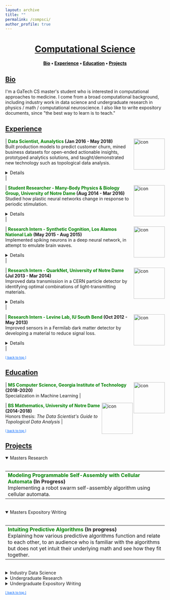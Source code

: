 ```yaml
---
layout: archive
title: ""
permalink: /compsci/
author_profile: true
--- 
```


<head>
    <style type="text/css">
       a.nav:link {color: black;}    /* unvisited link */
       a.nav:visited {color: black;}   /* visited link */
       a.nav:hover {color: #0066ff; text-decoration: underline;}    /* mouse over link */
       a.nav:active {color: #0066ff; text-decoration: underline;}   /* selected link */
       a.body:link {color: maroon;}    /* unvisited link */
       a.body:visited {color: maroon;}   /* visited link */
       a.body:hover {color: #0066ff; text-decoration: underline;}    /* mouse over link */
       a.body:active {color: #0066ff; text-decoration: underline;}   /* selected link */
       a.home:link {color: #0066ff;}    /* unvisited link */
       a.home:visited {color: #0066ff;}   /* visited link */
       a.home:hover {color: #0066ff; text-decoration: none;}    /* mouse over link */
       a.home:active {color: #0066ff; text-decoration: none;}   /* selected link */
    </style>
</head>

# [<center>Computational Science</center>](#top)  

<center><b><a class="nav" href="http://www.jpskycak.com/compsci/#bio">Bio</a> • <a class="nav" href="http://www.jpskycak.com/compsci/#experience">Experience</a> • <a class="nav" href="http://www.jpskycak.com/compsci/#education">Education</a> • <a class="nav" href="http://www.jpskycak.com/compsci/#projects">Projects</a></b></center>  

## [Bio](#bio)

I'm a GaTech CS master's student who is interested in computational approaches to medicine. I come from a broad computational background, including industry work in data science and undergraduate research in physics / math / computational neuroscience. I also like to write expository documents, since "the best way to learn is to teach."

## [Experience](#experience)
 
| <img src="https://jpskycak.github.io/files/icon-aunalytics.png" align="right" style="border: none; height: 7em;" alt="icon"> <b><font color="green">Data Scientist, Aunalytics</font> (Jan 2016 - May 2018)</b><br> Built production models to predict customer churn, mined business datasets for open-ended actionable insights, prototyped analytics solutions, and taught/demonstrated new technology such as topological data analysis.<br> <details><br> Jan 2018 - May 2018 \| Freelance<br> May 2017 - Jan 2018 \| Salaried<br> Jan 2016 - May 2017 \| Intern<br><br> • Predicted customer churn with 80% precision using a random forest model.<br> • Generated hierarchical clustering visualizations to discover sales funnels and advertising opportunities.<br> • Prototyped solutions for self-service and automated analytics. <br> • Presented on cutting-edge analytical methods such as Topological Data Analysis.<br><br> <a class="body" href="http://www.jpskycak.com/compsci/#projects"><b>Projects:</b></a><br> <i>• Predicting Customer Churn with a Random Forest (2017)<br> • The Data Scientist's Guide to Topological Data Analysis (2017)<br> • Data Science Case Study: Visualizing Reddit Data (2017)<br> • AU-Openscoring (2017)<br> • A Method for Automated Pairwise Relationship Analysis (2016)<br> • Data Science Gallery (2016)<br> • Felix Analysis (2016)</i></details> |  

| <img src="https://jpskycak.github.io/files/icon-nd.png" align="right" style="border: none; height: 7em;" alt="icon"> <b><font color="green">Student Researcher - Many-Body Physics & Biology Group, University of Notre Dame</font> (Aug 2014 - Mar 2016)</b><br> Studied how plastic neural networks change in response to periodic stimulation. <br> <details><br> <a class="body" href="http://www.jpskycak.com/compsci/#projects"><b>Projects:</b></a><br> <i>• Shaping STDP Neural Networks with Periodic Stimulation: a Theoretical Analysis for the Case of Tree Networks (2016)<br> • Plastic Neural Network Simulations (2016)<br> • Network Motif-Inspired Evolution of Hodgkin-Huxley Neuronal Networks with Spike-Timing Dependent Plasticity (2015)</i></details> |  

| <img src="https://jpskycak.github.io/files/icon-lanl.png" align="right" style="border: none; height: 7em;" alt="icon"> <b><font color="green">Research Intern - Synthetic Cognition, Los Alamos National Lab</font> (May 2015 - Aug 2015)</b><br> Implemented spiking neurons in a deep neural network, in attempt to emulate brain waves.<br> <details><br> <a class="body" href="http://www.jpskycak.com/compsci/#projects"><b>Project:</b></a> <i>End-of-Summer 2015 Report</i></details> |  

| <img src="https://jpskycak.github.io/files/icon-nd.png" align="right" style="border: none; height: 7em;" alt="icon"> <b><font color="green">Research Intern - QuarkNet, University of Notre Dame</font> (Jul 2013 - Mar 2014)</b><br> Improved data transmission in a CERN particle detector by identifying optimal combinations of light-transmitting materials.<br> <details><br> <a class="body" href="http://www.jpskycak.com/compsci/#projects"><b>Project:</b></a> <i>Optimizing Scintillation and Light Transmission for Use in a High Energy Particle Detector (2014)</i></details> |  

| <img src="https://jpskycak.github.io/files/icon-iusb.png" align="right" style="border: none; height: 7em;" alt="icon"> <b><font color="green">Research Intern - Levine Lab, IU South Bend</font> (Oct 2012 - May 2013)</b><br> Improved sensors in a Fermilab dark matter detector by developing a material to reduce signal loss.<br> <details><br> • Intel ISEF finalist.<br><br> <a class="body" href="http://www.jpskycak.com/compsci/#projects"><b>Project:</b></a> <i>Making a Matching Layer for Acoustic Sensors for a COUPP Dark Matter Detector (2013)</i></details> |  

<font size="1"><a class="home" href="http://www.jpskycak.com/compsci/#top">[ back to top ]</a></font>

## [Education](#education)

| <img src="https://jpskycak.github.io/files/icon-gatech.png" align="right" style="border: none; height: 7em;" alt="icon"> <b><font color="green">MS Computer Science, Georgia Institute of Technology</font> (2018-2020)</b><br> Specialization in Machine Learning |  

| <img src="https://jpskycak.github.io/files/icon-nd.png" align="right" style="border: none; height: 7em;" alt="icon"> <b><font color="green">BS Mathematics, University of Notre Dame</font> (2014-2018)</b><br> Honors thesis: <i>The Data Scientist's Guide to Topological Data Analysis</i> |  
 
<font size="1"><a class="home" href="http://www.jpskycak.com/compsci/#top">[ back to top ]</a></font>

## [Projects](#projects)  

<details open><summary>Masters Research</summary><br>

<table><tr><td><b><font color="green">Modeling Programmable Self-Assembly with Cellular Automata</font> (In Progress)</b><br> Implementing a robot swarm self-assembly algorithm using cellular automata. <!-- https://docs.google.com/document/d/1g3Uc6jvScWirvd1RGGYaZqGvtCjXrgpYeNMVqLI-Cfs/edit# --> </td></tr></table>
<br>
</details>

<details open><summary>Masters Expository Writing</summary><br>

<table><tr><td><b><font color="green">Intuiting Predictive Algorithms</font> (In progress)</b><br> Explaining how various predictive algorithms function and relate to each other, to an audience who is familiar with the algorithms but does not yet intuit their underlying math and see how they fit together.<br> <!-- https://docs.google.com/document/d/1zHOIYDTrnJjwUFwhhHZL6YvMKHQLf9djOsTi3CXzm2g/edit --></td></tr></table>  
<br>
</details>

<details><summary>Industry Data Science</summary><br>
    
<table><tr><td><img src="https://jpskycak.github.io/files/skycak-360giving_challenge_icon.png" align="right" style="border: none; height: 7em;" alt="image of dot plot"> <b><font color="green">360Giving Challenge</font> (2018)</b><br> Visualized which donors funded which themes throughout the years. (This also required classifying grants into high-level themes based on titles and descriptions.)<br> <details><br> <b>Link:</b> <i><a class="body" target="_blank" href="https://jpskycak.github.io/360Giving-Challenge">site</a>, <a class="body" target="_blank" href="https://github.com/jpskycak/360Giving-Challenge/blob/master/360giving.ipynb">code</a></i><br><br> <b>Summary:</b><br> This is a visualization of which donors funded which themes throughout the years. The given dataset consisted of grant records and included donors/recipients, dates/amounts, and titles/descriptions. First, I tagged grants into themes according to keywords in the title and description. Then, for each theme in each year, I computed each donor's average grant amount, total giving, and total giving in that theme as a percent of the donor's total giving in all themes. I visualized the results in an animated dot plot for each theme.<br><br> <center><img src="https://jpskycak.github.io/files/skycak-360giving_challenge-img01.png" style="border: none; width: 75%;" alt="image of dot plot"></center></details></td></tr></table>  

<table><tr><td><img src="https://jpskycak.github.io/files/skycak-nd-tdathesis_talk_icon.png" align="right" style="border: none; height: 7em;" alt="image of homology"> <b><font color="green">The Data Scientist's Guide to Topological Data Analysis</font> (2017)</b><br> Honors bachelor's thesis -- explained the basic theory behind topological data analysis and demonstrated its applications in visualizing high-dimensional data.<br> <details><br> <b>Advisors:</b> Mark Behrens (Notre Dame), Dave Cieslak (Aunalytics)<br><br> <b>Presented at:</b> Brown Bag Lunch Talk at Aunalytics, Glynn Honors Program at Notre Dame<br><br> <b>Links</b>: <i><a class="body" target="_blank" href="https://jpskycak.github.io/files/skycak-nd-tdathesis.pdf">thesis</a>, <a class="body" target="_blank" href="https://jpskycak.github.io/files/skycak-nd-tdathesis_talk.pdf">slides</a>, <a class="body" target="_blank" href="https://jpskycak.github.io/files/skycak-aunalytics-tda.pdf">slides from earlier talk</a>, <a class="body" target="_blank" href="https://jpskycak.github.io/files/skycak-aunalytics-tda_code.zip">code (zip)</a></i><br><br> <b>Summary:</b><br> Topological Data Analysis, abbreviated TDA, is a suite of data analytic methods inspired by the mathematical field of algebraic topology. TDA is attractive yet elusive for most data scientists, since its potential as a data exploration tool is often communicated through esoteric terminology unfamiliar to non-mathematicians. The purpose of this guide is to bridge the communication gap between academia and industry, so that non-mathematician data scientists may add current TDA methods to their analytic toolkits and anticipate new developments in the field of TDA.<br><br> The guide begins with an overview of Mapper, a TDA algorithm which has recently transitioned from academia to industry with commercial success. We explain the Mapper algorithm, demo open-source software, and present a handful of its commercial use-cases (some of which are original).<br><br> <center><img src="https://jpskycak.github.io/files/skycak-aunalytics-reddit_img01.png" style="border: none; width: 75%;" alt="image of mapper algorithm"></center><br> Then, we switch to persistent homology, a TDA method which has not yet broken through to industry but is supported by a growing body of academic work. We explain the intuition behind homotopy, approximation, homology, and persistence, and demo open-source persistent homology software.<br><br> <center><img src="https://jpskycak.github.io/files/skycak-nd-tdathesis_talk_img01.png" style="border: none; width: 33%;" alt="image of homology"></center><br> It is hoped that the data scientist reading this guide will be inspired to give Mapper a try in their future analytic work, and be on the lookout for future developments in persistent homology that push it from academia to industry.</details></td></tr></table>  

<table><tr><td><img src="https://jpskycak.github.io/files/icon-decisiontree.png" align="right" style="border: none; height: 7em;" alt="decision tree icon"> <b><font color="green">Predicting Customer Churn with a Random Forest</font> (2017)</b><br> Built a random forest model to predict customer churn with 80% precision. <details><br> <b>Advisors:</b> Dave Cieslak & Chirag Mandot (Aunalytics)<br><br> <b>Link:</b> <i>code unavailable due to use in production workflow</i><br><br> <b>Summary:</b><br> </details></td></tr></table>  

<table><tr><td><img src="https://jpskycak.github.io/files/skycak-aunalytics-reddit_icon.png" align="right" style="border: none; height: 7em;" alt="image of network"> <b><font color="green">Data Science Case Study: Visualizing Reddit Data</font> (2017)</b><br> Evaluated the potential of topological data analysis for Aunalytics by using it to visualize Reddit data.<br> <details><br> <b>Advisor:</b> Dave Cieslak (Aunalytics)<br><br> <b>Presented at:</b> Brown Bag Lunch Talk at Aunalytics<br><br> <b>Link:</b> <i><a class="body" target="_blank" href="https://jpskycak.github.io/files/skycak-aunalytics-reddit.pdf">slides</a>, <a class="body" target="_blank" href="https://jpskycak.github.io/files/skycak-aunalytics-reddit_code.zip">code (zip)</a></i><br><br> <b>Summary:</b><br> The goal of this project was to evaluate the potential of topological data analysis for Aunalytics by demoing it on a toy project, visualizing population segments on Reddit. Applying the Mapper algorithm to a similarity matrix for the 10,000 most popular subreddits yielded an interesting network visualization:<br><br> <center><img src="https://jpskycak.github.io/files/skycak-aunalytics-reddit_img02.png" style="border: none; width: 33%;" alt="image of network"></center><br> Perhaps even more interestingly, applying a continuous transformation to the similarity matrix significantly changed the output visualization -- when in theory, continuous transformations should not have any topological effects. To reconcile this finding, I constructed an example demonstrating how said theory can break when there are only finitely many data points.<br><br> <center><img src="https://jpskycak.github.io/files/skycak-aunalytics-reddit_img03.png" style="border: none; width: 66%;" alt="image of example"></center></details></td></tr></table>  

<table><tr><td><img src="https://jpskycak.github.io/files/skycak-aunalytics-openscoring_icon.png" align="right" style="border: none; height: 7em;" alt="image of app display"> <b><font color="green">AU-Openscoring</font> (2016)</b><br> Prototyped a method which would allow clients to run new data through models hosted in the cloud. <details><br> <b>Advisor:</b> Dave Cieslak (Aunalytics)<br><br> <b>Presented at:</b> Data Science Team and Brown Bag Lunch at Aunalytics<br><br> <b>Link:</b> <i><a class="body" target="_blank" href="https://jpskycak.github.io/files/skycak-aunalytics-openscoring.pdf">slides</a>, <a class="body" target="_blank" href="https://jpskycak.github.io/files/skycak-aunalytics-openscoring_code.zip">code (zip)</a></i><br><br> <b>Summary:</b><br> The goal of this project was to take a step towards self-service analytics. Non-technical clients often have trouble deploying models that are built for them, and thus need an easy way to score new data without interacting directly with the model. To this end, I built a Shiny app to demonstrate a method that would allow model-builders to upload a model to a server, and model-users to run the model on new data by posting the data as a request to that server.<br><br> On the front end, the app allowed the user to create a classification dataset and then play both the role of the model-builder and the model-user, building the model and using it to classify new data. <br><br> <center><img src="https://jpskycak.github.io/files/skycak-aunalytics-openscoring_img01.png" style="border: none; width: 66%;" alt="app display"></center><br> On the back end, the model was converted to PMML and uploaded to the openscoring server, the new data was posted to the openscoring server, and the scored data was returned as the response. <br><br> <center><img src="https://jpskycak.github.io/files/skycak-aunalytics-openscoring_img02.png" style="border: none; width: 40%;" alt="terminal"></center></details></td></tr></table>  
    
<table><tr><td><img src="https://jpskycak.github.io/files/skycak-aunalytics-pairwise_relationship_analysis_icon.png" align="right" style="border: none; height: 7em;" alt="app display"> <b><font color="green">A Method for Automated Pairwise Relationship Analysis</font> (2016)</b><br> Prototyped a method for exploring pairwise relationships in columnar datasets.<br> <details><br> <b>Advisor:</b> Dave Cieslak (Aunalytics)<br><br> <b>Presented at:</b> Data Science Team at Aunalytics<br><br> <b>Link:</b> <i><a class="body" target="_blank" href="https://jpskycak.github.io/files/skycak-aunalytics-pairwise_relationship_analysis.pdf">writeup</a>, <a class="body" target="_blank" href="https://jpskycak.github.io/files/skycak-aunalytics-pairwise_relationship_analysis_code.pdf">code (zip)</a></i><br><br> <b>Summary:</b><br> The goal of this project was to take a step towards automating the process of hypothesis generation in exploratory data analysis, by introducing a method for exploring pairwise relationships in columnar datasets. The method was based on a quantity I called the "discrepancy fraction," which is given by<br><br> <center><img src="https://jpskycak.github.io/files/skycak-aunalytics-pairwise_relationship_analysis_img01.png" style="border: none; width: 10%;" alt="discrepancy fraction formula"></center><br> and which appears in many standard statistical quantities such as chi-squared and mutual information. I also built a Shiny app prototype of a tool that would use the discrepancy fraction to help analysts sort through all the relationships between features in a dataset. <br><br> <center><img src="https://jpskycak.github.io/files/skycak-aunalytics-pairwise_relationship_analysis_img02.png" style="border: none; width: 75%;" alt="app input"></center><br> <center><img src="https://jpskycak.github.io/files/skycak-aunalytics-pairwise_relationship_analysis_img03.png" style="border: none; width: 90%;" alt="app display"></center></details></td></tr></table>  

<table><tr><td><img src="https://jpskycak.github.io/files/skycak-aunalytics-dsgallery_icon.png" align="right" style="border: none; height: 7em;" alt="image of site"> <b><font color="green">Data Science Gallery</font> (2016)</b><br> Prototyped a solution for storing and displaying datasets, analytics notebooks, and visualizations.<br> <details><br> <b>Advisor:</b> Dave Cieslak (Aunalytics)<br><br> <b>Presented at:</b> Aunalytics meeting<br><br> <b>Links:</b> <i><a class="body" target="_blank" href="https://jpskycak.github.io/files/skycak-aunalytics-dsgallery1.pdf">slides 1</a>, <a class="body" target="_blank" href="https://jpskycak.github.io/files/skycak-aunalytics-dsgallery2.pdf">slides 2</a>, <a class="body" target="_blank" href="https://jpskycak.github.io/files/skycak-aunalytics-dsgallery3.pdf">slides 3</a>, <a class="body" target="_blank" href="https://jpskycak.github.io/files/skycak-aunalytics-dsgallery_code.zip">code (zip)</a></i><br><br> <b>Summary:</b><br> The goal of this project was to prototype a system for storing and displaying datasets, analytics notebooks, and visualizations. My first iteration used GitHub Pages, and my second iteration made use of GraphDash. I also wrote functions to integrate the system with iPython notebooks, so that one could upload to the GraphDash server directly from an iPython notebook.<br><br> <center><img src="https://jpskycak.github.io/files/skycak-aunalytics-dsgallery3_img01.png" style="border: none; width: 75%;" alt="image of site"></center></details></td></tr></table>  

<table><tr><td><img src="https://jpskycak.github.io/files/skycak-aunalytics-salesfunnel_icon.png" align="right" style="border: none; height: 7em;" alt="image of heatmap hierarchy"> <b><font color="green">Felix Analysis</font> (2016)</b><br> Discovered a sales funnel for a banking client by generating a hierarchical clustering visualization of consumer service usage.<br> <details><br> <b>Advisor:</b> Dave Cieslak (Aunalytics)<br><br> <b>Presented at:</b> Data Science Team and Consumer Insights Team at Aunalytics<br><br> <b>Links (all anonymized):</b> <i><a class="body" target="_blank" href="https://jpskycak.github.io/files/skycak-aunalytics-salesfunnel.pdf">sales funnel slide</a>, <a class="body" target="_blank" href="https://jpskycak.github.io/files/skycak-aunalytics-felix1.pdf">full slides 1</a>, <a class="body" target="_blank" href="https://jpskycak.github.io/files/skycak-aunalytics-felix2.pdf">full slides 2</a>, <a class="body" target="_blank" href="https://jpskycak.github.io/files/skycak-aunalytics-felix_code.zip">code (zip)</a></i><br><br> <b>Summary:</b><br> This is an exploratory analysis I made for a banking client who had data on its customers' account activities and service usages, and wanted to extract an actionable insight. First, I used the balances, transaction frequencies, and total cash flows of the accounts to cluster the accounts into 4 levels of health: high-activity accounts, medium-activity accounts, low-activity accounts, and accounts at risk of churn. Then, for each cluster, I created a heatmap to display the fraction of accounts that used each service. <br><br> <center><img src="https://jpskycak.github.io/files/skycak-aunalytics-salesfunnel_img01.png" style="border: none; width: 75%;" alt="image of heatmap hierarchy"></center><br> Laid side by side, the heatmaps revealed a hierarchy in transaction types: accounts at risk of closing tended to use only deposits/interest, low-activity accounts additionally used check/credit/debit, medium-activity accounts additionally used ATM/point-of-sale, and high-activity accounts additionally used fees and transfer credit/debit. This hierarchy could be interpreted as a sales funnel, telling which particular services could be pushed on a customer in attempt to nudge their account toward a level of activity.<br><br> I also looked for telltale signs in account activity preceding churns. Since I was not able to find any through manual search nor visual inspection, we turned to machine learning for churn prediction.</details></td></tr></table>  
<br>
</details>

<details><summary>Undergraduate Research</summary><br>

<table><tr><td><img src="https://jpskycak.github.io/files/skycak-nd-tdathesis_talk_icon.png" align="right" style="border: none; height: 7em;" alt="image of homology"> <b><font color="green">The Data Scientist's Guide to Topological Data Analysis</font> (2017)</b><br> Honors bachelor's thesis -- explained the basic theory behind topological data analysis and demonstrated its applications in visualizing high-dimensional data.<br> <details><br> <b>Advisors:</b> Mark Behrens (Notre Dame), Dave Cieslak (Aunalytics)<br><br> <b>Presented at:</b> Brown Bag Lunch Talk at Aunalytics, Glynn Honors Program at Notre Dame<br><br> <b>Links</b>: <i><a class="body" target="_blank" href="https://jpskycak.github.io/files/skycak-nd-tdathesis.pdf">thesis</a>, <a class="body" target="_blank" href="https://jpskycak.github.io/files/skycak-nd-tdathesis_talk.pdf">slides</a>, <a class="body" target="_blank" href="https://jpskycak.github.io/files/skycak-aunalytics-tda.pdf">slides from earlier talk</a>, <a class="body" target="_blank" href="https://jpskycak.github.io/files/skycak-aunalytics-tda_code.zip">code (zip)</a></i><br><br> <b>Summary:</b><br> Topological Data Analysis, abbreviated TDA, is a suite of data analytic methods inspired by the mathematical field of algebraic topology. TDA is attractive yet elusive for most data scientists, since its potential as a data exploration tool is often communicated through esoteric terminology unfamiliar to non-mathematicians. The purpose of this guide is to bridge the communication gap between academia and industry, so that non-mathematician data scientists may add current TDA methods to their analytic toolkits and anticipate new developments in the field of TDA.<br><br> The guide begins with an overview of Mapper, a TDA algorithm which has recently transitioned from academia to industry with commercial success. We explain the Mapper algorithm, demo open-source software, and present a handful of its commercial use-cases (some of which are original).<br><br> <center><img src="https://jpskycak.github.io/files/skycak-aunalytics-reddit_img01.png" style="border: none; width: 75%;" alt="image of mapper algorithm"></center><br> Then, we switch to persistent homology, a TDA method which has not yet broken through to industry but is supported by a growing body of academic work. We explain the intuition behind homotopy, approximation, homology, and persistence, and demo open-source persistent homology software.<br><br> <center><img src="https://jpskycak.github.io/files/skycak-nd-tdathesis_talk_img01.png" style="border: none; width: 33%;" alt="image of homology"></center><br> It is hoped that the data scientist reading this guide will be inspired to give Mapper a try in their future analytic work, and be on the lookout for future developments in persistent homology that push it from academia to industry.</details></td></tr></table>  

<table><tr><td><img src="https://jpskycak.github.io/files/jpskycak-shaping_stdp_neural_networks_with_periodic_stimulation_icon.png" align="right" style="border: none; height: 7em;" alt="image of proposition"> <b><font color="green">Shaping STDP Neural Networks with Periodic Stimulation: a Theoretical Analysis for the Case of Tree Networks</font> (2016)</b><br> Solved a special case of how to periodically stimulate a neural network to obtain a desired connectivity.<br> <details><br> <b>Advisor:</b> Dervis Can Vural (Notre Dame)<br><br> <b>Course:</b> ACMS 80770 (Topics in Applied Mathematics) at Notre Dame<br><br> <b>Link:</b> <i><a class="body" target="_blank" href="https://jpskycak.github.io/files/jpskycak-shaping_stdp_neural_networks_with_periodic_stimulation.pdf">writeup</a></i><br><br> <b>Summary:</b><br> The goal of this project was to create a simple neural network model with a biologically realistic learning rule, whose changes in connectivity could be derived analytically. After creating the model, I derived rules for how periodic stimulation of a single neuron would change the connectivity of the network, in the case of a tree network.<br><br> <center><img src="https://jpskycak.github.io/files/jpskycak-shaping_stdp_neural_networks_with_periodic_stimulation_img01.png" style="border: none; width: 66%;" alt="image of proposition"></center><br> Then, I used those rules to come up wth two-neuron stimulation patterns to solidify or break connections in the tree as desired.</details></td></tr></table>  

<table><tr><td><img src="https://jpskycak.github.io/files/skycak-nd-stdp_simulations_icon.png" align="right" style="border: none; height: 7em;" alt="image of seizure-like observations"> <b><font color="green">Plastic Neural Network Simulations</font> (2016)</b><br> Found a general principle of network reorganization for random sparse neuronal networks in response to periodic stimulation. Showed that "seizure-like" activity can arise if the refractory period is sufficiently low.<br> <details><br> <b>Advisor:</b> Dervis Can Vural (Notre Dame)<br><br> <b>Presented at:</b> Many-Body Physics & Biology Group at Notre Dame's Interdisciplinary Center for Network Science and Applications (iCeNSA)<br><br> <b>Link:</b> <i><a class="body" target="_blank" href="https://jpskycak.github.io/files/skycak-nd-stdp_simulations.pdf">slides</a></i><br><br> <b>Summary:</b><br> The goal of my project was to simulate and intuit how a neuronal network activates and reorganizes in response to periodic stimulation. My simulation consisted of a couple hundred neurons and displayed the activation patterns and weight changes that resulted from stimulating a subset of neurons with a periodic pulse. Under normal conditions, the network gradually reorganized itself so that only the neurons that were directly stimulated became active.<br><br> <center><img src="https://jpskycak.github.io/files/skycak-nd-stdp_simulations_img01.png" style="border: none; width: 66%;" alt="image of normal observations"></center><br> I also observed that when the refractory period was reduced to a fifth of its normal value, the network activity skyrocketed prior to reorganization, somewhat reminiscent of a seizure.<br><br> <center><img src="https://jpskycak.github.io/files/skycak-nd-stdp_simulations_img02.png" style="border: none; width: 66%;" alt="image of seizure-like observations"></center></details></td></tr></table>  

<table><tr><td><img src="https://jpskycak.github.io/files/skycak-nd-gametheory_icon.png" align="right" style="border: none; height: 7em;" alt="image of game setup"> <b><font color="green">On the Effectiveness of Social Distancing Advice During Epidemics</font> (2016)</b><br> Used game theory to show that social distancing advice during epidemics is generally useful, and extremely useful when very few people are immune to the disease.<br> <details><br> <b>Course:</b> EE 67045 (Static and Dynamic Game Theory) at Notre Dame<br><br> <b>Link:</b> <i><a class="body" target="_blank" href="https://jpskycak.github.io/files/skycak-nd-gametheory.pdf">writeup</a></i><br><br> <b>Summary:</b><br> The goal of this project was to use game theory to evaluate the effectiveness of social distancing advice during epidemics, in which people avoid exposure to disease by avoiding physical proximity with others. Agents choose a number of social connections to keep, and have a payoff function that depends on two competing factors: the number of connections and the probability of remaining healthy. Health officials advise agents to keep a particular number of connections that would maximize everyone's expected payoff if everyone kept that number of connections. In the absence of advice, it is assumed that agents maximize their expected payoff in the worst case, when every neighbor who is not immune becomes infected.<br><br> <center><img src="https://jpskycak.github.io/files/skycak-nd-gametheory_img01.png" style="border: none; width: 33%;" alt="image of game setup"></center><br> I found that following social distancing advice always allowed agents to keep several connections while maintaining a payoff, wherease in the absence of social distancing advice, agents would nearly or fully isolate themselves and even then could expect a payoff only a fraction the size of that under social distancing advice.</details></td></tr></table>  

<table><tr><td><img src="https://jpskycak.github.io/files/skycak-wixtend_icon.png" align="right" style="border: none; height: 7em;" alt="image of logo"> <b><font color="green">Wixtend: the Free Online Thinktank</font> (2015)</b><br> Prototyped a wiki site where students could collaborate on academic projects.<br> <details><br> <b>Videos:</b><br> <video src="https://jpskycak.github.io/files/jpskycak-wixtend_overview.mp4" width="320" height="200" controls preload></video><br> <video src="https://jpskycak.github.io/files/jpskycak-wixtend_tutorial.mp4" width="320" height="200" controls preload></video><br><br> <b>Summary:</b><br> The goal of this project was to create a collaborative project website where users could host their own projects and contribute to projects hosted by other users. I designed the site as a MediaWiki wiki so that individual users' contributions to a project could be tracked precisely: potential collaborators would submit edits to projects, project hosts would decide whether or not to approve the edits, and every submission and approval would be written into the logs. After the initial prototype, the project was ended in favor of using GitHub.</details></td></tr></table>  

<table><tr><td><img src="https://jpskycak.github.io/files/skycak-lanl_icon.png" align="right" style="border: none; height: 7em;" alt="image of spiking neuron"> <b><font color="green">End-of-Summer 2015 Report</font> (2015)</b><br> Implemented spiking neurons in a deep neural network, in attempt to emulate brain waves.<br> <details><br> <b>Advisor:</b> Garrett Kenyon (Los Alamos National Lab)<br><br> <b>Link:</b> <i><a class="body" target="_blank" href="https://jpskycak.github.io/files/skycak-lanl.pdf">work summary</a></i><br><br> <b>Summary:</b><br> The goal of my summer project was to implement spiking neurons and observe "brain oscillations" in an open-source deep learning framework called Petavision. To implement spiking neurons, I had neurons inhibit themselves, so that they would reset whenever they became active.<br><br> <center><img src="https://jpskycak.github.io/files/skycak-lanl_img01.png" style="border: none; width: 33%;" alt="image of spiking neuron"></center><br> However, I did not observe any oscillations in spike rates, and the network performed poorly on image reconstruction tasks, likely because the training algorithm was tailored to non-spiking neurons. It was beyond the scope and duration of the project to create a new training algorithm tailored to spiking neurons.</details></td></tr></table>  

<table><tr><td><img src="https://jpskycak.github.io/files/skycak-nd-stdp_cosjam_icon.png" align="right" style="border: none; height: 7em;" alt="image of simulation verification"> <b><font color="green">Network Motif-Inspired Evolution of Hodgkin-Huxley Neuronal Networks with Spike-Timing Dependent Plasticity</font> (2015)</b><br> Simulated how cyclic neuronal networks ought to change, under a particular theory of neural plasticity, in response to periodic stimulation.<br> <details><br> <b>Advisor:</b> Dervis Can Vural (Notre Dame)<br><br> <b>Presented at:</b> Notre Dame College of Science Jamboree (COSJAM) 2015<br><br> <b>Link:</b> <i><a class="body" target="_blank" href="https://jpskycak.github.io/files/skycak-nd-stdp_cosjam.pdf">slides</a></i><br><br> <b>Summary:</b><br> The goal of this project was to understand how cycles of neurons ought to change connectivity in response to periodic stimulation, under an experimentally observed plasticity rule. I derived theoretical expectations for the case of "sequential spiking," in which exactly one pulse is traveling around the cycle at a given time, and ran simulations with biologically realistic neuron models to verify the results.<br><br> <center><img src="https://jpskycak.github.io/files/skycak-nd-stdp_cosjam_img01.png" style="border: none; width: 66%;" alt="image of simulation verification"></center></details></td></tr></table>  

<table><tr><td><img src="https://jpskycak.github.io/files/skycak-nd-scientia_preprint_icon.png" align="right" style="border: none; height: 7em;" alt="image of function"> <b><font color="green">Numerical Investigation of the 3n+1 Problem and its Continuous Extension</font> (2015)</b><br> Conducted numerical experiments on an open problem in mathematics to reveal both surprising behavior and general underlying principles.<br> <details><br> <b>Advisor:</b> Jeff Diller (Notre Dame)<br><br> <b>Appeared in:</b> Scientia Journal of Undergraduate Research 2015<br><br> <b>Links:</b> <i><a class="body" target="_blank" href="https://jpskycak.github.io/files/skycak-nd-scientia.pdf">paper</a>, <a class="body" target="_blank" href="https://jpskycak.github.io/files/skycak-nd-scientia_preprint.pdf">preprint</a></i><br><br> <b>Summary:</b><br> Start with any positive whole number. If it is even, divide by 2; if it is odd, multiply by 3 and add 1. Do it again, and again, and so on -- for example: 3,10,5,16,8,4,2,1. The 3n+1 problem is to prove that no matter what number you start with, you will eventually reach 1. At surface-level it seems like there should be a simple solution, but it has remained unsolved for over 70 years and is thought by some mathematicians to require the use of mathematics far beyond that of our present knowledge.<br><br> In this project, I extended the 3n+1 problem to the set of real numbers using a continuous sinusoidal function which maps every even number to half of itself, and every odd number to one more than three times itself.<br><br> <center><img src="https://jpskycak.github.io/files/skycak-nd-scientia_preprint_img01.png" style="border: none; width: 33%;" alt="image of function"></center><br> Repeated application of this function appeared to eventually map every real number to the interval [1,2] -- however, and quite interestingly, iteration sequences often differed wildly for input numbers seemingly very close together.<br><br> <center><img src="https://jpskycak.github.io/files/skycak-nd-scientia_preprint_img02.png" style="border: none; width: 33%;" alt="image of sequences"></center><br> I also generalized the 3n+1 problem to the an+b problem and found that the decreasing end-behavior tends to break just above a=3, which is surprising because if the numbers in an iteration sequence have equal chance of being even or odd, then the cutoff should not be until a=4. However, by comparing the increasing vs decreasing area in the continuous version of the an+b problem, I was able to justify the a=3 cutoff.</details></td></tr></table>  

<table><tr><td><img src="https://jpskycak.github.io/files/skycak-nd-particledetector_icon.png" align="right" style="border: none; height: 7em;" alt="image of detector"> <b><font color="green">Optimizing Scintillation and Light Transmission for Use in a High Energy Particle Detector</font> (2014)</b><br> Improved data transmission in a light-based particle detector by finding the optimal pair of light-producing and light-propagating materials.<br> <details><br> <b>Advisors:</b> Dan Karmgard, Mark Vigneault (Notre Dame)<br><br> <b>Collaborator:</b> Andrew Henderson (assisted in data collection)<br><br> <b>Presented at:</b> Indiana Junior Science and Humanities Symposium 2014, Northern Indiana Regional Science/Engineering Fair 2014<br><br> <b>Link:</b> <i><a class="body" target="_blank" href="https://jpskycak.github.io/files/skycak-nd-particledetector.pdf">poster</a>, <a class="body" target="_blank" href="https://jpskycak.github.io/files/skycak-nd-particledetector_data-code.zip">data/code (zip)</a></i><br><br> <b>Summary:</b><br> The Compact Muon Solenoid (CMS) detector is a general-purpose particle detector located on the Large Hadron Collider at CERN. It gathers particle collision data in the form of light: particle sprays pass through scintillating tiles lining the interior of the detector, causing the tiles to emit light, which is then wavelength-shifted and sent to the data processing center via fiber optic cables.<br><br> <center><img src="https://jpskycak.github.io/files/skycak-nd-particledetector_img01.png" style="border: none; width: 66%;" alt="image of detector"></center><br> The goal of my project was to find the optimal pair of scintillating and wavelength-shifting plastics, to be replaced during the detector upgrade. Using a small radioactive source in a light-tight box, I collected a light output intensity histogram for each pair of scintillating and wavelength-shifting plastics, and found a pair which outperformed the pair previously used in the detector.<br><br> <center><img src="https://jpskycak.github.io/files/skycak-nd-particledetector_img02.png" style="border: none; width: 66%;" alt="image of radioactive source"></center><br> I also found an optimal pairing for long optical fiber arrangements, where minimizing light attenuation becomes more important than maximizing light generation.</details></td></tr></table>  

<table><tr><td><img src="https://jpskycak.github.io/files/skycak-iusb-particledetector_icon.png" align="right" style="border: none; height: 7em;" alt="image of detector"> <b><font color="green">Making a Matching Layer for Acoustic Sensors for a COUPP Dark Matter Detector</font> (2013)</b><br> Improved data transmission in a sound-based particle detector by creating a sound-absorbing material.<br> <details><br> <b>Advisor:</b> Ilan Levine (IU South Bend)<br><br> <b>Presented at:</b> Indiana Junior Science and Humanities Symposium 2013, Northern Indiana Regional Science/Engineering Fair 2013, Hoosier Science/Engineering Fair 2013, Intel International Science/Engineering Fair 2013, Indiana Academy of Science Talent Search 2013<br><br> <b>Link:</b> <i><a class="body" target="_blank" href="https://jpskycak.github.io/files/skycak-iusb-particledetector.pdf">poster</a>, <a class="body" target="_blank" href="https://jpskycak.github.io/files/skycak-iusb-particledetector_writeup.pdf">writeup</a>, <a class="body" target="_blank" href="https://jpskycak.github.io/files/skycak-iusb-particledetector_data.zip">data (zip)</a></i><br><br> <b>Summary:</b><br> The COUPP experiment at Fermilab attempts to detect dark matter by analyzing the sound of collisions in a superheated liquid. When a particle whizzing through the air collides with a particle of the liquid, the energy from the collision creates a bubble in the liquid, and the superheated temperature of the liquid allows the bubble to greatly expand. The formation and expansion of the bubble sends sound waves throughout the liquid, which are picked up by sound sensors attached to the container in which the liquid resides. Each particle has its own “bubble sound” fingerprint, and the sound data can be used to identify the type of particle involved in the collision.<br><br> <center><img src="https://jpskycak.github.io/files/skycak-iusb-particledetector_img01.png" style="border: none; width: 50%;" alt="image of detector"></center><br> The goal of my project was to create an intermediate material to put between the container and the sensors, that would increase sound transmission by better matching the "acoustic impedances" of the container and sensor and thus reducing the amount of reflected sound. I engineered a material with the correct acoustic impedance by mixing together varying amounts of tungsten powder and epoxy, and it unexpectedly damped the sound signal rather than amplifying it, possibly due to density fluctuations within the mixture.<br><br> <center><img src="https://jpskycak.github.io/files/skycak-iusb-particledetector_img02.png" style="border: none; width: 50%;" alt="image of signal"></center><br> However, the sound-damping material still found use as a backing layer on the sensors, where it improved sound transmission by reducing excess vibrations and ringing within the sensors.</details></td></tr></table>  
<br>
</details>

<details><summary>Undergraduate Expository Writing</summary><br>

<table><tr><td><img src="https://jpskycak.github.io/files/skycak-nd-tdathesis_talk_icon.png" align="right" style="border: none; height: 7em;" alt="image of homology"> <b><font color="green">The Data Scientist's Guide to Topological Data Analysis</font> (2017)</b><br> Honors bachelor's thesis -- explained the basic theory behind topological data analysis and demonstrated its applications in visualizing high-dimensional data.<br> <details><br> <b>Advisors:</b> Mark Behrens (Notre Dame), Dave Cieslak (Aunalytics)<br><br> <b>Presented at:</b> Brown Bag Lunch Talk at Aunalytics, Glynn Honors Program at Notre Dame<br><br> <b>Links</b>: <i><a class="body" target="_blank" href="https://jpskycak.github.io/files/skycak-nd-tdathesis.pdf">thesis</a>, <a class="body" target="_blank" href="https://jpskycak.github.io/files/skycak-nd-tdathesis_talk.pdf">slides</a>, <a class="body" target="_blank" href="https://jpskycak.github.io/files/skycak-aunalytics-tda.pdf">slides from earlier talk</a>, <a class="body" target="_blank" href="https://jpskycak.github.io/files/skycak-aunalytics-tda_code.zip">code (zip)</a></i><br><br> <b>Summary:</b><br> Topological Data Analysis, abbreviated TDA, is a suite of data analytic methods inspired by the mathematical field of algebraic topology. TDA is attractive yet elusive for most data scientists, since its potential as a data exploration tool is often communicated through esoteric terminology unfamiliar to non-mathematicians. The purpose of this guide is to bridge the communication gap between academia and industry, so that non-mathematician data scientists may add current TDA methods to their analytic toolkits and anticipate new developments in the field of TDA.<br><br> The guide begins with an overview of Mapper, a TDA algorithm which has recently transitioned from academia to industry with commercial success. We explain the Mapper algorithm, demo open-source software, and present a handful of its commercial use-cases (some of which are original).<br><br> <center><img src="https://jpskycak.github.io/files/skycak-aunalytics-reddit_img01.png" style="border: none; width: 75%;" alt="image of mapper algorithm"></center><br> Then, we switch to persistent homology, a TDA method which has not yet broken through to industry but is supported by a growing body of academic work. We explain the intuition behind homotopy, approximation, homology, and persistence, and demo open-source persistent homology software.<br><br> <center><img src="https://jpskycak.github.io/files/skycak-nd-tdathesis_talk_img01.png" style="border: none; width: 33%;" alt="image of homology"></center><br> It is hoped that the data scientist reading this guide will be inspired to give Mapper a try in their future analytic work, and be on the lookout for future developments in persistent homology that push it from academia to industry.</details></td></tr></table>  

<table><tr><td><img src="https://jpskycak.github.io/files/jpskycak-calc_connections_icon.png" align="right" style="border: none; height: 7em" alt="image of string art"> <b><font color="green">Connecting Calculus to the Real World</font> (2017)</b><br> Showed how calculus connects not only to science, technology, and engineering; but also to history, philosophy, business, art, and athletics.<br> <details><br> <b>Link:</b> <i><a class="body" target="_blank" href="https://jpskycak.github.io/files/jpskycak-calc_connections.pdf">packet</a></i><br><br> <b>Summary:</b><br> Calculus is much more fun to learn when we see how it connects to the real world -- and not just STEM subjects, but also business, athletics, and the liberal arts. Even string art has ties to calculus!<br><br> <center><img src="https://jpskycak.github.io/files/jpskycak-calc_connections_img01.png" style="border: none; width: 33%;" alt="image of string art"></center></details></td></tr></table>  

<table><tr><td><img src="https://jpskycak.github.io/files/jpskycak-calc_primer_icon.png" align="right" style="border: none; height: 7em;" alt="image of derivative analogy"> <b><font color="green">An Intuitive Primer on Calculus</font> (2017)</b><br> Wrote an introductory lesson to build intuition behind core concepts in calculus.<br> <details><br> <b>Link:</b> <i><a class="body" target="_blank" href="https://jpskycak.github.io/files/jpskycak-calc_primer.pdf">packet</a></i><br><br> <b>Summary:</b><br> This primer explains the intuition behind the core concepts which tie together all of single-variable calculus, using many analogies and visual aids. Understanding these core concepts makes it to understand the technical details of calculus later on, because one can then see where they fit in the big picture of calculus.<br><br> <center><img src="https://jpskycak.github.io/files/jpskycak-calc_primer_img01.png" style="border: none; width: 33%;" alt="image of derivative analogy"></center></details></td></tr></table> 

<table><tr><td><img src="https://jpskycak.github.io/files/skycak-nd-sharkovsky_icon.png" align="right" style="border: none; height: 7em;" alt="image of theorem"> <b><font color="green">A Visual, Inductive Proof of Sharkovsky's Theorem</font> (2015)</b><br> Presented a friendlier version of a complicated proof in dynamical systems, using extensive visual diagrams.<br> <details><br> <b>Advisor:</b> Jeff Diller (Notre Dame)<br><br> <b>Link:</b> <i><a class="body" target="_blank" href="https://jpskycak.github.io/files/skycak-nd-sharkovsky.pdf">writeup</a></i><br><br> <b>Summary:</b><br> Dynamical systems are objects whose states change over time according to an update function. It is often useful to know about the periodicity of points in the system as they are iterated by the update function -- for example, equilibrium states are points with period 1, and other periods can reflect predictable state cycles. In this writeup, I present and visually illustrate a known proof of Sharkovsky's Theorem, which tells us the order of periods of periodic points.<br><br> <center><img src="https://jpskycak.github.io/files/skycak-nd-sharkovsky_img01.png" style="border: none; width: 75%;" alt="image of theorem"></center></details></td></tr></table>  

<table><tr><td><img src="https://jpskycak.github.io/files/skycak-nd-quaternions_icon.png" align="right" style="border: none; height: 7em;" alt="image of theorem"> <b><font color="green">A Proof of the Skolem-Noether Theorem for Quaternions</font> (2015)</b><br> Presented background and applications of quaternions, including a famous result.<br> <details><br> <b>Advisor:</b> Frank Connolly (Notre Dame)<br><br> <b>Link:</b> <i><a class="body" target="_blank" href="https://jpskycak.github.io/files/skycak-nd-quaternions.pdf">writeup</a></i><br><br> <b>Summary:</b><br> We begin with a historical background of Hamilton’s quaternions and a review of their defining properties. We show that the quaternions form an algebra, and we prove the Skolem-Noether theorem for pure quaternions.<br><br> <center><img src="https://jpskycak.github.io/files/skycak-nd-quaternions_img01.png" style="border: none; width: 66%;" alt="image of theorem"></center><br> We show that the result of the theorem gives physical meaning to automorphisms of pure quaternions. Lastly, we present an application of quaternions to number theory.</details></td></tr></table>  

<table><tr><td><img src="https://jpskycak.github.io/files/jpskycak-computers_confused_icon.png" align="right" style="border: none; height: 7em;" alt="computer diagram"> <b><font color="green">Computers, for the Confused</font> (2015)</b><br> Explained the basics of how computers work, from circuitry to the internet.<br> <details><br> <b>Link:</b> <i><a class="body" target="_blank" href="https://jpskycak.github.io/files/jpskycak-computers_confused.pdf">article</a></i><br><br> <b>Summary:</b><br> In this article, we learn - in simple terms - how computers work. Rather than focusing on the nitty-gritty details and countless acronyms, we take a bird’s-eye view as we soar from circuitry to the internet. We also structure our journey in a problem/solution approach so that we understand why things are the way they are in the world of computers.<br><br> <center><img src="https://jpskycak.github.io/files/jpskycak-computers_confused_img01.png" style="border: none; width: 50%;" alt="computer diagram"></center></details></td></tr></table>  

<table><tr><td><img src="https://jpskycak.github.io/files/jpskycak-brain_sentence_icon.png" align="right" style="border: none; height: 7em;" alt="image of sentence"> <b><font color="green">The Brain in One Sentence</font> (2015)</b><br> Explained the basic functional principles of how the brain computes.<br> <details><br> <b>Link:</b> <i><a class="body" target="_blank" href="https://jpskycak.github.io/files/jpskycak-brain_sentence.pdf">article</a></i><br><br> <b>Summary:</b><br> In this article, we summarize the brain in a single sentence. At first, the sentence seems like gibberish, but throughout the article we build up our knowledge base so that we can build up our understanding of the sentence. Then, we can remember all the main ideas in the article by remembering the sentence, which now makes good sense to us.<br><br> <center><img src="https://jpskycak.github.io/files/jpskycak-brain_sentence_img01.png" style="border: none; width: 40%;" alt="image of sentence"></center></details></td></tr></table>  

<table><tr><td><img src="https://jpskycak.github.io/files/jpskycak-ian_icon.png" align="right" style="border: none; height: 7em;" alt="image of introduction"> <b><font color="green">The Physics Behind an Egg Drop: A Lively Story</font> (2014)</b><br> Explained the math and physics behind an egg drop experiment for a student who was interested in <i>Lord of the Rings</i> and <i>Star Wars</i>.<br> <details><br> <b>Link:</b> <i><a class="body" target="_blank" href="https://jpskycak.github.io/files/jpskycak-ian.pdf">packet</a></i><br><br> <b>Summary:</b><br> While being chased by a troll, we learn about concepts like velocity, momentum, force, and pressure. <br><br> <center><img src="https://jpskycak.github.io/files/jpskycak-ian_img01.png" style="border: none; width: 66%;" alt="image of introduction"></center><br> We realize we cannot outrun the troll nor defeat it by throwing rocks at it. However, we come up with a better strategy: we jump off a ledge, and when the troll follows, its stiff legs crack under its own weight. This is analogous to what happens in an egg drop.</details></td></tr></table>  
<br>
</details>

<font size="1"><a class="home" href="http://www.jpskycak.com/compsci/#top">[ back to top ]</a></font>
